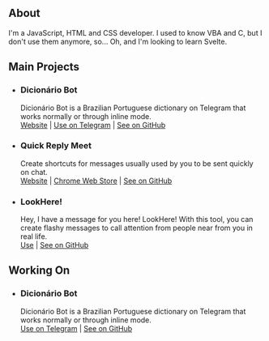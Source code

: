 ## About
I'm a JavaScript, HTML and CSS developer. I used to know VBA and C, but I don't use them anymore, so... Oh, and I'm looking to learn Svelte.

## Main Projects
- ### Dicionário Bot
  Dicionário Bot is a Brazilian Portuguese dictionary on Telegram that works normally or through inline mode.<br>
  [Website](dicionariobot.enzon19.com/) | [Use on Telegram](https://t.me/dicionariobot) | [See on GitHub](https://github.com/enzon19/dicionariobot)
- ### Quick Reply Meet
  Create shortcuts for messages usually used by you to be sent quickly on chat.<br>
  [Website](quickreplymeet.enzon19.com/) | [Chrome Web Store](quickreplymeet.bolhastudios.com/) | [See on GitHub](https://github.com/enzon19/quick-reply-meet)
- ### LookHere!
  Hey, I have a message for you here! LookHere! With this tool, you can create flashy messages to call attention from people near from you in real life.<br>
  [Use](https://enzon19.github.io/lookhere/) | [See on GitHub](https://github.com/enzon19/lookhere)
  
## Working On
- ### Dicionário Bot
  Dicionário Bot is a Brazilian Portuguese dictionary on Telegram that works normally or through inline mode.<br>
  [Use on Telegram](https://t.me/dicionariobot) | [See on GitHub](https://github.com/enzon19/dicionariobot)
